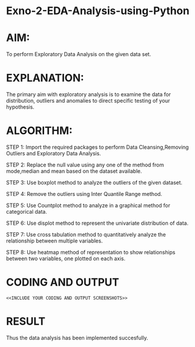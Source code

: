 # Exno-2-EDA-Analysis-using-Python

# AIM:

  To perform Exploratory Data Analysis on the given data set.
  
# EXPLANATION:

The primary aim with exploratory analysis is to examine the data for distribution, outliers and anomalies to direct specific testing of your hypothesis.

# ALGORITHM:

STEP 1: Import the required packages to perform Data Cleansing,Removing Outliers and Exploratory Data Analysis.

STEP 2: Replace the null value using any one of the method from mode,median and mean based on the dataset available.

STEP 3: Use boxplot method to analyze the outliers of the given dataset.

STEP 4: Remove the outliers using Inter Quantile Range method.

STEP 5: Use Countplot method to analyze in a graphical method for categorical data.

STEP 6: Use displot method to represent the univariate distribution of data.

STEP 7: Use cross tabulation method to quantitatively analyze the relationship between multiple variables.

STEP 8: Use heatmap method of representation to show relationships between two variables, one plotted on each axis.

# CODING AND OUTPUT
    <<INCLUDE YOUR CODING AND OUTPUT SCREENSHOTS>>
# RESULT

   Thus the data analysis has been implemented succesfully.
